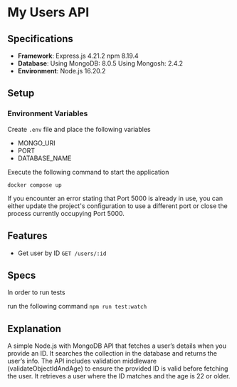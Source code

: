 # My Users API

## Specifications

- **Framework**: 
    Express.js 4.21.2
    npm 8.19.4
- **Database**:
    Using MongoDB:		8.0.5
    Using Mongosh:		2.4.2
- **Environment**: 
    Node.js 16.20.2

## Setup

### Environment Variables

Create `.env` file and place the following variables

- MONGO_URI
- PORT
- DATABASE_NAME

Execute the following command to start the application

`docker compose up`

If you encounter an error stating that Port 5000 is already in use, you can either update the project's configuration to use a different port or close the process currently occupying Port 5000.

## Features

- Get user by ID `GET /users/:id`

## Specs

In order to run tests

run the following command
`npm run test:watch`

## Explanation

A simple Node.js with MongoDB API that fetches a user’s details when you provide an ID. It searches the collection in the database and returns the user’s info. The API includes validation middleware (validateObjectIdAndAge) to ensure the provided ID is valid before fetching the user. It retrieves a user where the ID matches and the age is 22 or older.
